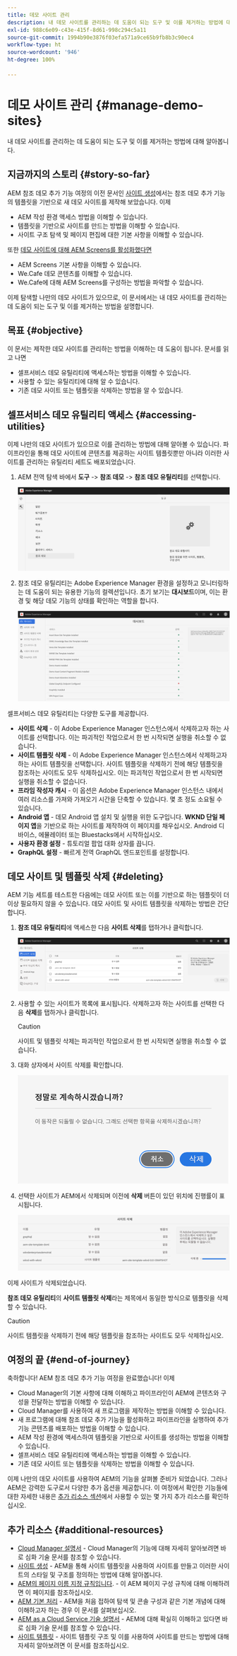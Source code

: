 ```yaml
---
title: 데모 사이트 관리
description: 내 데모 사이트를 관리하는 데 도움이 되는 도구 및 이를 제거하는 방법에 대해 알아봅니다.
exl-id: 988c6e09-c43e-415f-8d61-998c294c5a11
source-git-commit: 1994b90e3876f03efa571a9ce65b9fb8b3c90ec4
workflow-type: ht
source-wordcount: '946'
ht-degree: 100%

---
```


# 데모 사이트 관리 {#manage-demo-sites}

내 데모 사이트를 관리하는 데 도움이 되는 도구 및 이를 제거하는 방법에 대해 알아봅니다.

## 지금까지의 스토리 {#story-so-far}

AEM 참조 데모 추가 기능 여정의 이전 문서인 [사이트 생성](create-site.md)에서는 참조 데모 추가 기능의 템플릿을 기반으로 새 데모 사이트를 제작해 보았습니다. 이제

* AEM 작성 환경 액세스 방법을 이해할 수 있습니다.
* 템플릿을 기반으로 사이트를 만드는 방법을 이해할 수 있습니다.
* 사이트 구조 탐색 및 페이지 편집에 대한 기본 사항을 이해할 수 있습니다.

또한 [데모 사이트에 대해 AEM Screens를 활성화했다면](screens.md)

* AEM Screens 기본 사항을 이해할 수 있습니다.
* We.Cafe 데모 콘텐츠를 이해할 수 있습니다.
* We.Cafe에 대해 AEM Screens를 구성하는 방법을 파악할 수 있습니다.

이제 탐색할 나만의 데모 사이트가 있으므로, 이 문서에서는 내 데모 사이트를 관리하는 데 도움이 되는 도구 및 이를 제거하는 방법을 설명합니다.

## 목표 {#objective}

이 문서는 제작한 데모 사이트를 관리하는 방법을 이해하는 데 도움이 됩니다. 문서를 읽고 나면

* 셀프서비스 데모 유틸리티에 액세스하는 방법을 이해할 수 있습니다.
* 사용할 수 있는 유틸리티에 대해 알 수 있습니다.
* 기존 데모 사이트 또는 템플릿을 삭제하는 방법을 알 수 있습니다.

## 셀프서비스 데모 유틸리티 액세스 {#accessing-utilities}

이제 나만의 데모 사이트가 있으므로 이를 관리하는 방법에 대해 알아볼 수 있습니다. 파이프라인을 통해 데모 사이트에 콘텐츠를 제공하는 사이트 템플릿뿐만 아니라 이러한 사이트를 관리하는 유틸리티 세트도 배포되었습니다.

1. AEM 전역 탐색 바에서 **도구** -> **참조 데모** -> **참조 데모 유틸리티**&#x200B;를 선택합니다.

   ![셀프서비스 데모 유틸리티](assets/demo-utilities.png)

1. 참조 데모 유틸리티는 Adobe Experience Manager 환경을 설정하고 모니터링하는 데 도움이 되는 유용한 기능의 컬렉션입니다. 초기 보기는 **대시보드**&#x200B;이며, 이는 환경 및 해당 데모 기능의 상태를 확인하는 역할을 합니다.

   ![대시보드](assets/dashboard.png)

셀프서비스 데모 유틸리티는 다양한 도구를 제공합니다.

* **사이트 삭제** - 이 Adobe Experience Manager 인스턴스에서 삭제하고자 하는 사이트를 선택합니다. 이는 파괴적인 작업으로서 한 번 시작되면 실행을 취소할 수 없습니다.
* **사이트 템플릿 삭제** - 이 Adobe Experience Manager 인스턴스에서 삭제하고자 하는 사이트 템플릿을 선택합니다. 사이트 템플릿을 삭제하기 전에 해당 템플릿을 참조하는 사이트도 모두 삭제하십시오. 이는 파괴적인 작업으로서 한 번 시작되면 실행을 취소할 수 없습니다.
* **프라임 작성자 캐시** - 이 옵션은 Adobe Experience Manager 인스턴스 내에서 여러 리소스를 가져와 가져오기 시간을 단축할 수 있습니다. 몇 초 정도 소요될 수 있습니다.
* **Android 앱** - 데모 Android 앱 설치 및 실행을 위한 도구입니다. **WKND 단일 페이지 앱**&#x200B;을 기반으로 하는 사이트를 제작하여 이 페이지를 채우십시오. Android 디바이스, 에뮬레이터 또는 Bluestacks에서 시작하십시오.
* **사용자 환경 설정** - 튜토리얼 팝업 대화 상자를 끕니다.
* **GraphQL 설정** - 빠르게 전역 GraphQL 엔드포인트를 설정합니다.

## 데모 사이트 및 템플릿 삭제 {#deleting}

AEM 기능 세트를 테스트한 다음에는 데모 사이트 또는 이를 기반으로 하는 템플릿이 더 이상 필요하지 않을 수 있습니다. 데모 사이트 및 사이트 템플릿을 삭제하는 방법은 간단합니다.

1. **참조 데모 유틸리티**&#x200B;에 액세스한 다음 **사이트 삭제**&#x200B;를 탭하거나 클릭합니다.

   ![사이트 삭제](assets/delete-sites.png)

1. 사용할 수 있는 사이트가 목록에 표시됩니다. 삭제하고자 하는 사이트를 선택한 다음 **삭제**&#x200B;를 탭하거나 클릭합니다.

   >[!CAUTION]
   >
   >사이트 및 템플릿 삭제는 파괴적인 작업으로서 한 번 시작되면 실행을 취소할 수 없습니다.

1. 대화 상자에서 사이트 삭제를 확인합니다.

   ![사이트 삭제 확인](assets/confirm-site-delete.png)

1. 선택한 사이트가 AEM에서 삭제되며 이전에 **삭제** 버튼이 있던 위치에 진행률이 표시됩니다.

   ![삭제 진행률](assets/delete-progress.png)

이제 사이트가 삭제되었습니다.

**참조 데모 유틸리티**&#x200B;의 **사이트 템플릿 삭제**&#x200B;라는 제목에서 동일한 방식으로 템플릿을 삭제할 수 있습니다.

>[!CAUTION]
>
>사이트 템플릿을 삭제하기 전에 해당 템플릿을 참조하는 사이트도 모두 삭제하십시오.

## 여정의 끝 {#end-of-journey}

축하합니다! AEM 참조 데모 추가 기능 여정을 완료했습니다! 이제

* Cloud Manager의 기본 사항에 대해 이해하고 파이프라인이 AEM에 콘텐츠와 구성을 전달하는 방법을 이해할 수 있습니다.
* Cloud Manager를 사용하여 새 프로그램을 제작하는 방법을 이해할 수 있습니다.
* 새 프로그램에 대해 참조 데모 추가 기능을 활성화하고 파이프라인을 실행하여 추가 기능 콘텐츠를 배포하는 방법을 이해할 수 있습니다.
* AEM 작성 환경에 액세스하여 템플릿을 기반으로 사이트를 생성하는 방법을 이해할 수 있습니다.
* 셀프서비스 데모 유틸리티에 액세스하는 방법을 이해할 수 있습니다.
* 기존 데모 사이트 또는 템플릿을 삭제하는 방법을 이해할 수 있습니다.

이제 나만의 데모 사이트를 사용하여 AEM의 기능을 살펴볼 준비가 되었습니다. 그러나 AEM은 강력한 도구로서 다양한 추가 옵션을 제공합니다. 이 여정에서 확인한 기능들에 대한 자세한 내용은 [추가 리소스 섹션](#additional-resources)에서 사용할 수 있는 몇 가지 추가 리소스를 확인하십시오.

## 추가 리소스 {#additional-resources}

* [Cloud Manager 설명서](https://experienceleague.adobe.com/docs/experience-manager-cloud-service/onboarding/onboarding-concepts/cloud-manager-introduction.html) - Cloud Manager의 기능에 대해 자세히 알아보려면 바로 심화 기술 문서를 참조할 수 있습니다.
* [사이트 생성](/help/sites-cloud/administering/site-creation/create-site.md) - AEM을 통해 사이트 템플릿을 사용하여 사이트를 만들고 이러한 사이트의 스타일 및 구조를 정의하는 방법에 대해 알아봅니다.
* [AEM의 페이지 이름 지정 규칙입니다](/help/sites-cloud/authoring/fundamentals/organizing-pages.md#page-name-restrictions-and-best-practices). - 이 AEM 페이지 구성 규칙에 대해 이해하려면 이 페이지를 참조하십시오.
* [AEM 기본 처리](/help/sites-cloud/authoring/getting-started/basic-handling.md) - AEM을 처음 접하여 탐색 및 콘솔 구성과 같은 기본 개념에 대해 이해하고자 하는 경우 이 문서를 살펴보십시오.
* [AEM as a Cloud Service 기술 설명서](https://experienceleague.adobe.com/docs/experience-manager-cloud-service.html) - AEM에 대해 확실히 이해하고 있다면 바로 심화 기술 문서를 참조할 수 있습니다.
* [사이트 템플릿](/help/sites-cloud/administering/site-creation/site-templates.md) - 사이트 템플릿 구조 및 이를 사용하여 사이트를 만드는 방법에 대해 자세히 알아보려면 이 문서를 참조하십시오.
